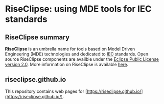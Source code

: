 # RiseClipse: using MDE tools for IEC standards

## RiseClipse summary

**RiseClipse** is an umbrella name for tools based on Model Driven Engineering (MDE) technologies and dedicated to [IEC](http://www.iec.ch/) standards. Open source RiseClipse components are availble under the [Eclipse Public License version 2.0](https://www.eclipse.org/org/documents/epl-2.0/EPL-2.0.html). More information on RiseClipse is available [here](https://riseclipse.github.io/).


## riseclipse.github.io
This repository contains web pages for [https://riseclipse.github.io/](https://riseclipse.github.io/).
